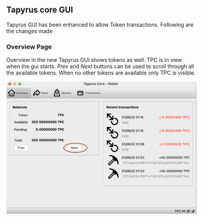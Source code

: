 ## Tapyrus core GUI

 Tapyrus GUI has been enhanced to allow Token transactions. Following are the changes made

 ### Overview Page
 Overview in the new Tapyrus GUI shows tokens as well. TPC is in view when the gui starts. _Prev_ and _Next_ buttons can be used to scroll through all the available tokens. When no other tokens are available only TPC is visible.

 ![Overview Page with token](./images/Tapyrus-overview-token.png)
